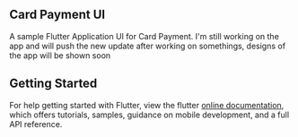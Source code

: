 ## Card Payment UI

A sample Flutter Application UI for Card Payment.
I'm still working on the app and will push the new update after working on somethings, designs of the app will be shown soon

## Getting Started

For help getting started with Flutter, view the flutter
[online documentation](https://flutter.dev/docs), which offers tutorials,
samples, guidance on mobile development, and a full API reference.
